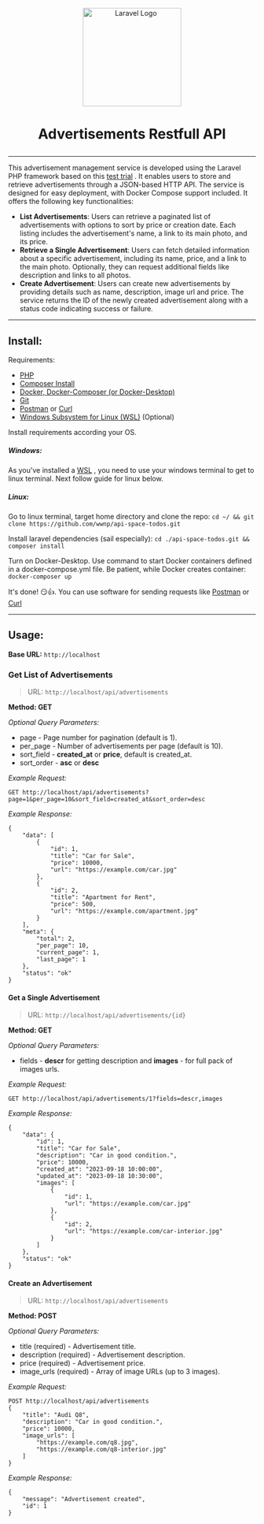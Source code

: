 
<p align="center"><img src="https://i.imgur.com/ePIhPeP.png" width="200" alt="Laravel Logo"></p>

# <p align="center">Advertisements Restfull API</p>
---
This advertisement management service is developed using the Laravel PHP framework based on this [test trial](https://github.com/avito-tech/adv-backend-trainee-assignment) . It enables users to store and retrieve advertisements through a JSON-based HTTP API. The service is designed for easy deployment, with Docker Compose support included. It offers the following key functionalities:

- **List Advertisements**: Users can retrieve a paginated list of advertisements with options to sort by price or creation date. Each listing includes the advertisement's name, a link to its main photo, and its price.
- **Retrieve a Single Advertisement**: Users can fetch detailed information about a specific advertisement, including its name, price, and a link to the main photo. Optionally, they can request additional fields like description and links to all photos.
- **Create Advertisement**: Users can create new advertisements by providing details such as name, description, image url and price. The service returns the ID of the newly created advertisement along with a status code indicating success or failure.

---

## Install:

Requirements:
 - [PHP](https://www.php.net/manual/en/install.php)
 - [Composer Install](https://getcomposer.org/doc/00-intro.md)
 - [Docker, Docker-Composer (or Docker-Desktop)](https://www.docker.com/get-started/)
 - [Git](https://git-scm.com/book/en/v2/Getting-Started-Installing-Git)
 - [Postman](https://www.postman.com/) or [Curl](https://curl.se/)
 - [Windows Subsystem for Linux (WSL)](https://learn.microsoft.com/en-us/windows/wsl/install) (Optional)

Install requirements according your OS.

##### Windows:
As you've installed a [WSL](https://learn.microsoft.com/en-us/windows/wsl/install) , you need to use your windows terminal to get to linux terminal. Next follow guide for linux below.


##### Linux:
Go to linux terminal, target home directory and clone the repo:
`cd ~/ && git clone https://github.com/wwnp/api-space-todos.git` 

Install laravel dependencies (sail especially):
`cd ./api-space-todos.git && composer install`

Turn on Docker-Desktop. Use command to start Docker containers defined in a docker-compose.yml file. Be patient, while Docker creates container:
`docker-composer up`

<!-- TEMP -->
<!-- Set up sail  -->
<!-- `./vendor/bin/sail up` -->

It's done! :smirk::thumbsup:. You can use software for sending requests like [Postman](https://www.postman.com/) or [Curl](https://curl.se/)




---

## Usage:

**Base URL:**
`http://localhost`

### Get List of Advertisements
> URL: `http://localhost/api/advertisements`

**Method: GET**

*Optional Query Parameters:*
- page - Page number for pagination (default is 1).
- per_page - Number of advertisements per page (default is 10).
- sort_field - **created_at** or **price**, default is created_at.
- sort_order - **asc** or **desc**


*Example Request:*
```
GET http://localhost/api/advertisements?page=1&per_page=10&sort_field=created_at&sort_order=desc
```

*Example Response:*
```
{
    "data": [
        {
            "id": 1,
            "title": "Car for Sale",
            "price": 10000,
            "url": "https://example.com/car.jpg"
        },
        {
            "id": 2,
            "title": "Apartment for Rent",
            "price": 500,
            "url": "https://example.com/apartment.jpg"
        }
    ],
    "meta": {
        "total": 2,
        "per_page": 10,
        "current_page": 1,
        "last_page": 1
    },
    "status": "ok"
}
```


#### Get a Single Advertisement
> URL: `http://localhost/api/advertisements/{id}`

**Method: GET**

*Optional Query Parameters:*
- fields - **descr** for getting description and **images** - for full pack of images urls.

*Example Request:*
```
GET http://localhost/api/advertisements/1?fields=descr,images
```

*Example Response:*
```
{
    "data": {
        "id": 1,
        "title": "Car for Sale",
        "description": "Car in good condition.",
        "price": 10000,
        "created_at": "2023-09-18 10:00:00",
        "updated_at": "2023-09-18 10:30:00",
        "images": [
            {
                "id": 1,
                "url": "https://example.com/car.jpg"
            },
            {
                "id": 2,
                "url": "https://example.com/car-interior.jpg"
            }
        ]
    },
    "status": "ok"
}

```





#### Create an Advertisement
> URL: `http://localhost/api/advertisements`

**Method: POST**

*Optional Query Parameters:*
- title (required) - Advertisement title.
- description (required) - Advertisement description.
- price (required) - Advertisement price.
- image_urls (required) - Array of image URLs (up to 3 images).

*Example Request:*
```
POST http://localhost/api/advertisements
{
    "title": "Audi Q8",
    "description": "Car in good condition.",
    "price": 10000,
    "image_urls": [
        "https://example.com/q8.jpg",
        "https://example.com/q8-interior.jpg"
    ]
}
```

*Example Response:*
```
{
    "message": "Advertisement created",
    "id": 1
}

```
